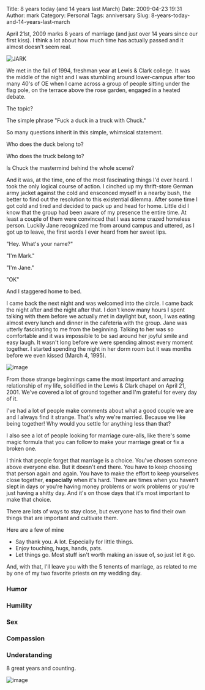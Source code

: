 Title: 8 years today (and 14 years last March)
Date: 2009-04-23 19:31
Author: mark
Category: Personal
Tags: anniversary
Slug: 8-years-today-and-14-years-last-march

April 21st, 2009 marks 8 years of marriage (and just over 14 years since
our first kiss). I think a lot about how much time has actually passed
and it almost doesn't seem real.

![JARK][]

We met in the fall of 1994, freshman year at Lewis & Clark college. It
was the middle of the night and I was stumbling around lower-campus
after too many 40's of OE when I came across a group of people sitting
under the flag pole, on the terrace above the rose garden, engaged in a
heated debate.

The topic?

The simple phrase "Fuck a duck in a truck with Chuck."

So many questions inherit in this simple, whimsical statement.

Who does the duck belong to?

Who does the truck belong to?

Is Chuck the mastermind behind the whole scene?

And it was, at the time, one of the most fascinating things I'd ever
heard. I took the only logical course of action. I cinched up my
thrift-store German army jacket against the cold and ensconced myself in
a nearby bush, the better to find out the resolution to this existential
dilemma. After some time I got cold and tired and decided to pack up and
head for home. Little did I know that the group had been aware of my
presence the entire time. At least a couple of them were convinced that
I was some crazed homeless person. Luckily Jane recognized me from
around campus and uttered, as I got up to leave, the first words I ever
heard from her sweet lips.

"Hey. What's your name?"

"I'm Mark."

"I'm Jane."

"OK"

And I staggered home to bed.

I came back the next night and was welcomed into the circle. I came back
the night after and the night after that. I don't know many hours I
spent talking with them before we actually met in daylight but, soon, I
was eating almost every lunch and dinner in the cafeteria with the
group. Jane was utterly fascinating to me from the beginning. Talking to
her was so comfortable and it was impossible to be sad around her joyful
smile and easy laugh. It wasn't long before we were spending almost
every moment together. I started spending the night in her dorm room but
it was months before we even kissed (March 4, 1995).

![image][]

From those strange beginnings came the most important and amazing
relationship of my life, solidified in the Lewis & Clark chapel on April
21, 2001. We've covered a lot of ground together and I'm grateful for
every day of it.

I've had a lot of people make comments about what a good couple we are
and I always find it strange. That's why we're married. Because we like
being together! Why would you settle for anything less than that?

I also see a lot of people looking for marriage cure-alls, like there's
some magic formula that you can follow to make your marriage great or
fix a broken one.

I think that people forget that marriage is a choice. You've chosen
someone above everyone else. But it doesn't end there. You have to keep
choosing that person again and again. You have to make the effort to
keep yourselves close together, **especially** when it's hard. There are
times when you haven't slept in days or you're having money problems or
work problems or you're just having a shitty day. And it's on those days
that it's most important to make that choice.

There are lots of ways to stay close, but everyone has to find their own
things that are important and cultivate them.

Here are a few of mine

-   Say thank you. A lot. Especially for little things.
-   Enjoy touching, hugs, hands, pats.
-   Let things go. Most stuff isn't worth making an issue of, so just
    let it go.



And, with that, I'll leave you with the 5 tenents of marriage, as
related to me by one of my two favorite priests on my wedding day.

### Humor  
### Humility  
### Sex  
### Compassion  
### Understanding

8 great years and counting.

![image][1]

  [JARK]: http://farm4.static.flickr.com/3228/2843585695_1ea36e0b52_o.jpg
  [image]: http://farm4.static.flickr.com/3173/2844422948_7ecf0e768a_o.jpg
  [1]: http://farm4.static.flickr.com/3025/2843587909_c6972e4c9b_o.jpg
